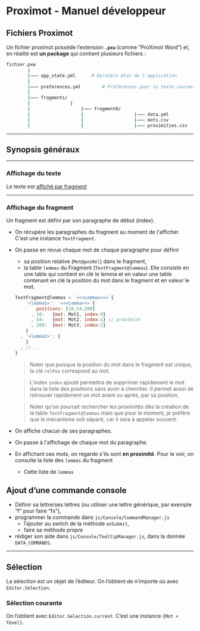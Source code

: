 # Proximot - Manuel développeur



## Fichiers Proximot

Un fichier proximot possède l’extension **`.pxw`** (comme “ProXimot Word”) et, en réalité est **un package** qui contient plusieurs fichiers :

~~~bash
fichier.pxw
		|
		|––– app_state.yml 		# Dernière état de l'application
		|
		|––– preferences.yml		# Préférences pour le texte courant
		|
		|––– fragments/
		| 				|
		|					|––– fragment0/
		|					|					|––– data.yml          	# données du fragment
		|					|					|––– mots.csv						# mots du fragment
		|					|					|––– proximities.csv		# proximités du fragment
~~~





---

## Synopsis généraux

---

### Affichage du texte

Le texte est [affiché par fragment](#display-fragment)

---

<a name="display-fragment"></a>

### Affichage du fragment

Un fragment est défini par son paragraphe de début (index).

* On récupère les paragraphes du fragment au moment de l'afficher. C'est une instance `TextFragment`.
* On passe en revue chaque mot de chaque paragraphe pour définir
  - sa position relative (`Mot@posRel`) dans le fragment,
  - la table `lemmas` du Fragment (`TextFragment@lemmas`). Elle  consiste en une table qui contient en clé le lemma et en valeur une table contenant en clé la position du mot dans le fragment et en valeur le mot.
  
  ~~~javascript
  TextFragment@lemmas = `<<<Lemmas>>>`{
      '<lemma1>': `<<<Lemma>>>`{
          positions: [10,54,200]
        , 10:   {mot: Mot1, index:0}
        , 54:   {mot: Mot2, index:1} // proximité
        , 200:  {mot: Mot3, index:2}
      }
    , '<lemma2>': {
      }
    , //...
  }
  ~~~
  
  > Noter que puisque la position du mot dans le fragment est unique, la clé `relPos` correspond au mot.

  > L'index `index` ajouté permettra de supprimer rapidement le mot dans la liste des positions sans avoir à chercher. Il permet aussi de retrouver rapidement un mot avant ou après, par sa position.

  > Noter qu'on pourrait rechercher les proximités dès la création de la table `TextFragment@lemmas` mais que pour le moment, je préfère que le mécanisme soit séparé, car il sera à appeler souvent.
* On affiche chacun de ses paragraphes.
* On passe à l'affichage de chaque mot du paragraphe. 
* En affichant ces mots, on regarde s'ils sont **en proximité**. Pour le voir, on consulte la liste des `lemmas` du fragment
  - Cette liste de  `lemmas` 



## Ajout d’une commande console

* Définir sa lettre/ses lettres (ou utiliser une lettre générique, par exemple “f” pour faire “fx”),
* programmer la commande dans `js/Console/CommandManager.js`
  * l’ajouter au switch de la méthode `onSubmit`,
  * faire sa méthode propre
* rédiger son aide dans `js/Console/TooltipManager.js`, dans la donnée `DATA_COMMANDS`.



---

## Sélection

La sélection est un objet de l’éditeur. On l’obtient de n’importe où avec `Editor.Selection`.

### Sélection courante

On l’obtient avec `Editor.Selection.current`. C’est une instance `{Mot < Texel}`.
